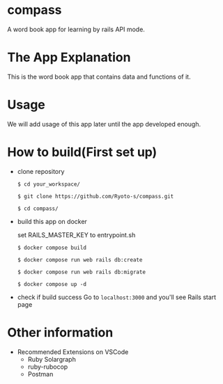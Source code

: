 # compass

A word book app for learning by rails API mode.

# The App Explanation

This is the word book app that contains data and functions of it.

# Usage

We will add usage of this app later until the app developed enough.

# How to build(First set up)

- clone repository

  `$ cd your_workspace/`

  `$ git clone https://github.com/Ryoto-s/compass.git`
  
  `$ cd compass/`


- build this app on docker

  set RAILS_MASTER_KEY to entrypoint.sh

  `$ docker compose build`

  `$ docker compose run web rails db:create`

  `$ docker compose run web rails db:migrate`
  
  `$ docker compose up -d`


- check if build success
  Go to `localhost:3000` and you'll see Rails start page

# Other information

- Recommended Extensions on VSCode
  - Ruby Solargraph
  - ruby-rubocop
  - Postman
